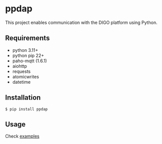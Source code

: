 # ppdap


This project enables communication with the DIGO platform using Python.

Requirements
------------

* python 3.11+
* python pip 22+
* paho-mqtt (1.6.1)
* aiohttp
* requests
* atomicwrites
* datetime


Installation
------------

    $ pip install ppdap



Usage
-----

Check [examples](https://git.digotech.net/digo_public/example_pydap.git)